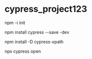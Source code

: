 # cypress_project123

npm -i init

npm install cypress --save -dev

npm install -D cypress-xpath

npx cypress open 
